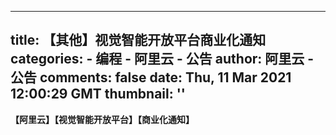 
---
title: 【其他】视觉智能开放平台商业化通知
categories: 
    - 编程
    - 阿里云 - 公告
author: 阿里云 - 公告
comments: false
date: Thu, 11 Mar 2021 12:00:29 GMT
thumbnail: ''
---

<div>   
<strong>【阿里云】【视觉智能开放平台】【商业化通知】</strong>  
</div>
            